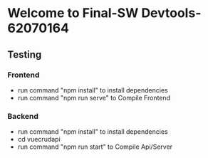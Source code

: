 # Welcome to Final-SW Devtools- 62070164
 
## Testing
  
### Frontend
* run command "npm install" to install dependencies
* run command "npm run serve" to Compile Frontend
  
### Backend
* run command "npm install" to install dependencies
* cd vuecrudapi
* run command "npm run start" to Compile Api/Server

